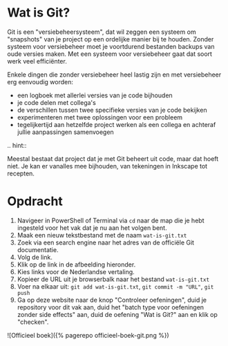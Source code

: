 # Wat is Git?

Git is een "versiebeheersysteem", dat wil zeggen een systeem om "snapshots" van je project op een ordelijke manier bij te houden. Zonder systeem voor versiebeheer moet je voortdurend bestanden backups van oude versies maken. Met een systeem voor versiebeheer gaat dat soort werk veel efficiënter.

Enkele dingen die zonder versiebeheer heel lastig zijn en met versiebeheer erg eenvoudig worden:

* een logboek met allerlei versies van je code bijhouden
* je code delen met collega's
* de verschillen tussen twee specifieke versies van je code bekijken
* experimenteren met twee oplossingen voor een probleem
* tegelijkertijd aan hetzelfde project werken als een collega en achteraf jullie aanpassingen samenvoegen

.. hint::

   Meestal bestaat dat project dat je met Git beheert uit code, maar dat hoeft niet. Je kan er vanalles mee bijhouden, van tekeningen in Inkscape tot recepten.

# Opdracht

1. Navigeer in PowerShell of Terminal via `cd` naar de map die je hebt ingesteld voor het vak dat je nu aan het volgen bent.
2. Maak een nieuw tekstbestand met de naam `wat-is-git.txt`
3. Zoek via een search engine naar het adres van de officiële Git documentatie.
4. Volg de link.
5. Klik op de link in de afbeelding hieronder.
6. Kies links voor de Nederlandse vertaling.
7. Kopieer de URL uit je browserbalk naar het bestand `wat-is-git.txt`
8. Voer na elkaar uit: `git add wat-is-git.txt`, `git commit -m "URL"`, `git push`
9. Ga op deze website naar de knop "Controleer oefeningen", duid je repository voor dit vak aan, duid het "batch type voor oefeningen zonder side effects" aan, duid de oefening "Wat is Git?" aan en klik op "checken".

![Officieel boek]({% pagerepo officieel-boek-git.png %})
